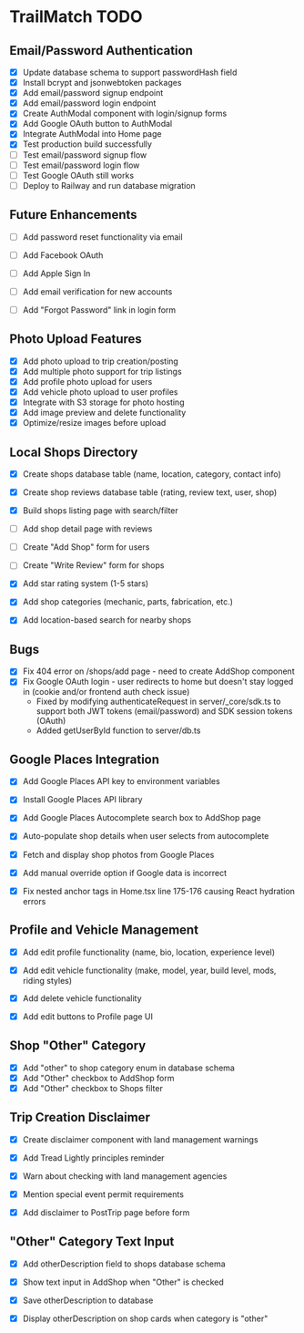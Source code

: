 # TrailMatch TODO

## Email/Password Authentication
- [x] Update database schema to support passwordHash field
- [x] Install bcrypt and jsonwebtoken packages
- [x] Add email/password signup endpoint
- [x] Add email/password login endpoint  
- [x] Create AuthModal component with login/signup forms
- [x] Add Google OAuth button to AuthModal
- [x] Integrate AuthModal into Home page
- [x] Test production build successfully
- [ ] Test email/password signup flow
- [ ] Test email/password login flow
- [ ] Test Google OAuth still works
- [ ] Deploy to Railway and run database migration

## Future Enhancements
- [ ] Add password reset functionality via email
- [ ] Add Facebook OAuth
- [ ] Add Apple Sign In
- [ ] Add email verification for new accounts
- [ ] Add "Forgot Password" link in login form



## Photo Upload Features
- [x] Add photo upload to trip creation/posting
- [x] Add multiple photo support for trip listings
- [x] Add profile photo upload for users
- [x] Add vehicle photo upload to user profiles
- [x] Integrate with S3 storage for photo hosting
- [x] Add image preview and delete functionality
- [x] Optimize/resize images before upload

## Local Shops Directory
- [x] Create shops database table (name, location, category, contact info)
- [x] Create shop reviews database table (rating, review text, user, shop)
- [x] Build shops listing page with search/filter
- [ ] Add shop detail page with reviews
- [ ] Create "Add Shop" form for users
- [ ] Create "Write Review" form for shops
- [x] Add star rating system (1-5 stars)
- [x] Add shop categories (mechanic, parts, fabrication, etc.)
- [x] Add location-based search for nearby shops



## Bugs
- [x] Fix 404 error on /shops/add page - need to create AddShop component
- [x] Fix Google OAuth login - user redirects to home but doesn't stay logged in (cookie and/or frontend auth check issue)
  - Fixed by modifying authenticateRequest in server/_core/sdk.ts to support both JWT tokens (email/password) and SDK session tokens (OAuth)
  - Added getUserById function to server/db.ts



## Google Places Integration
- [x] Add Google Places API key to environment variables
- [x] Install Google Places API library
- [x] Add Google Places Autocomplete search box to AddShop page
- [x] Auto-populate shop details when user selects from autocomplete
- [x] Fetch and display shop photos from Google Places
- [x] Add manual override option if Google data is incorrect


- [x] Fix nested anchor tags in Home.tsx line 175-176 causing React hydration errors



## Profile and Vehicle Management
- [x] Add edit profile functionality (name, bio, location, experience level)
- [x] Add edit vehicle functionality (make, model, year, build level, mods, riding styles)
- [x] Add delete vehicle functionality
- [x] Add edit buttons to Profile page UI



## Shop "Other" Category
- [x] Add "other" to shop category enum in database schema
- [x] Add "Other" checkbox to AddShop form
- [x] Add "Other" checkbox to Shops filter

## Trip Creation Disclaimer
- [x] Create disclaimer component with land management warnings
- [x] Add Tread Lightly principles reminder
- [x] Warn about checking with land management agencies
- [x] Mention special event permit requirements
- [x] Add disclaimer to PostTrip page before form



## "Other" Category Text Input
- [x] Add otherDescription field to shops database schema
- [x] Show text input in AddShop when "Other" is checked
- [x] Save otherDescription to database
- [x] Display otherDescription on shop cards when category is "other"

